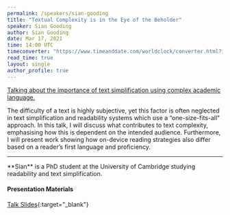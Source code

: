 ```yaml
---
permalink: /speakers/sian-gooding
title: "Textual Complexity is in the Eye of the Beholder"
speaker: Sian Gooding
author: Sian Gooding
date: Mar 17, 2021
time: 14:00 UTC
timeconverter: "https://www.timeanddate.com/worldclock/converter.html?iso=20210317T140000&p1=1440&p2=224&p3=179&p4=136&p5=676&p6=33&p7=152"
read_time: true
layout: single
author_profile: true
---
```


<a href="https://lolmythesis.com/" class="one-line">Talking about the importance of text simplification using complex academic language. </a>

The difficulty of a text is highly subjective, yet this factor is often neglected in text simplification and readability systems which use a “one-size-fits-all" approach. In this talk, I will discuss what contributes to text complexity, emphasising how this is dependent on the intended audience. Furthermore, I will present work showing how on-device reading strategies also differ based on a reader’s first language and proficiency.


<hr>
**Sian** is a PhD student at the University of Cambridge studying readability and text simplification. 

#### Presentation Materials
<i class="fas fa-fw fa-file-pdf"></i> [Talk Slides](https://drive.google.com/file/d/1Hm_gne33Az_eKOykof9yi-gW2i3FXDR6/view?usp=sharing){:target="_blank"}  